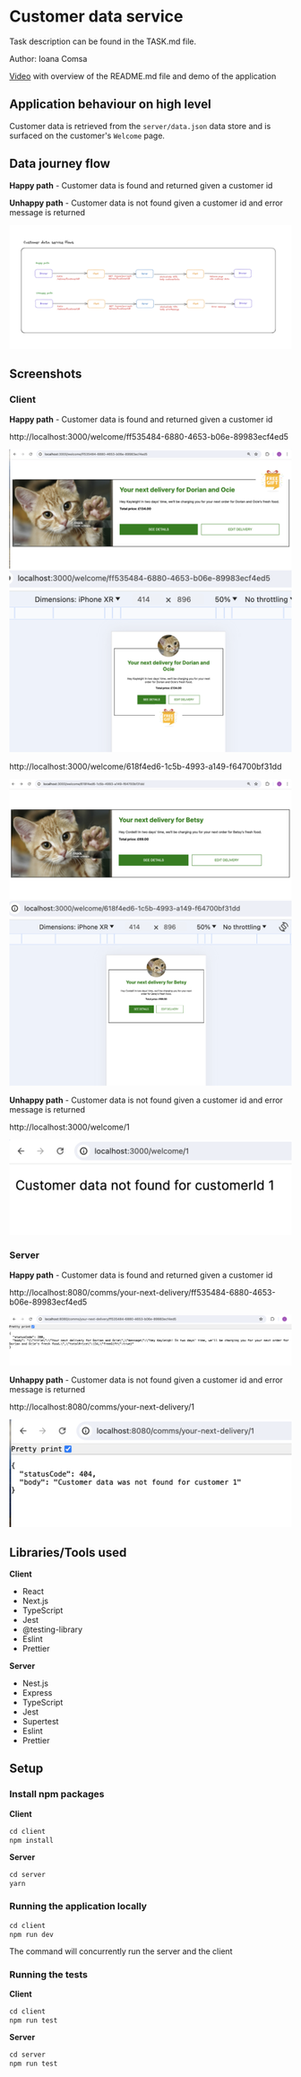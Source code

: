 # Customer data service

Task description can be found in the TASK.md file.

Author: Ioana Comsa

[Video](https://www.loom.com/share/f7569502df0b41b387d203da816d14e3?sid=520b4dc9-097b-4e04-94ea-34db59629ac1) with overview of the README.md file and demo of the application

## Application behaviour on high level
Customer data is retrieved from the `server/data.json` data store and is surfaced on the customer's `Welcome` page.

## Data journey flow

**Happy path** - Customer data is found and returned given a customer id

**Unhappy path** - Customer data is not found given a customer id and error message is returned

![alt text](assets/customer-data-service-flows.png)

## Screenshots

### Client

**Happy path** - Customer data is found and returned given a customer id

http://localhost:3000/welcome/ff535484-6880-4653-b06e-89983ecf4ed5

![alt text](assets/desktop-data-with-free-gift.png)
![alt text](assets/mobile-data-with-free-gift.png)

http://localhost:3000/welcome/618f4ed6-1c5b-4993-a149-f64700bf31dd

![alt text](assets/desktop-data-without-free-gift.png)
![alt text](assets/mobile-data-without-free-gift.png)

**Unhappy path** - Customer data is not found given a customer id and error message is returned

http://localhost:3000/welcome/1

![alt text](assets/customer-data-not-found.png)

### Server

**Happy path** - Customer data is found and returned given a customer id

http://localhost:8080/comms/your-next-delivery/ff535484-6880-4653-b06e-89983ecf4ed5

![alt text](assets/server-data-found.png)

**Unhappy path** - Customer data is not found given a customer id and error message is returned

http://localhost:8080/comms/your-next-delivery/1

![alt text](assets/server-data-not-found.png)

## Libraries/Tools used

**Client**

* React
* Next.js
* TypeScript
* Jest
* @testing-library
* Eslint
* Prettier

**Server**

* Nest.js
* Express
* TypeScript
* Jest
* Supertest
* Eslint
* Prettier

## Setup

### Install npm packages

**Client**

```
cd client
npm install
```

**Server**

```
cd server
yarn
```

### Running the application locally

```
cd client
npm run dev
```

The command will concurrently run the server and the client

### Running the tests

**Client**

```
cd client
npm run test
```

**Server**

```
cd server
npm run test
```


